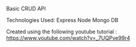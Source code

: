 Basic CRUD API

Technologies Used:
Express
Node
Mongo DB

Created using the following youtube tutorial : https://www.youtube.com/watch?v=_7UQPve99r4
